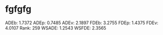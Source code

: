 # fgfgfg

ADEb: 1.7372
ADEp: 0.7485
ADEv: 2.1897
FDEb: 3.2755
FDEp: 1.4375
FDEv: 4.0107
Rank: 259
WSADE: 1.2543
WSFDE: 2.3565